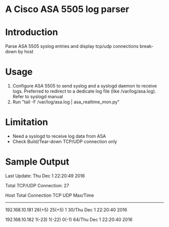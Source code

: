 # A Cisco ASA 5505 log parser

Introduction
================
Parse ASA 5505 syslog entries and display tcp/udp connections break-down by host 

Usage
================
1. Configure ASA 5505 to send syslog and a syslogd daemon to receive logs. Preferred to redirect to a dedicate log file (like /var/log/asa.log). Refer to syslogd manual
2. Run "tail -F /var/log/asa.log | asa_realtime_mon.py"

Limitation
================
* Need a syslogd to receive log data from ASA
* Check Build/Tear-down TCP/UDP connection only

Sample Output
================
Last Update: Thu Dec  1 22:20:49 2016

Total TCP/UDP Connection: 27

Host                                           Total Connection            TCP                           UDP                      Max/Time

----------------------------------------------------------------------------------------------------------------------------------------------------------------

192.168.10.181                                  26(+5)                        25(+5)                         1                    30/Thu Dec  1 22:20:40 2016

192.168.10.182                                   1(-23)                        1(-22)                        0(-1)                64/Thu Dec  1 22:20:40 2016
